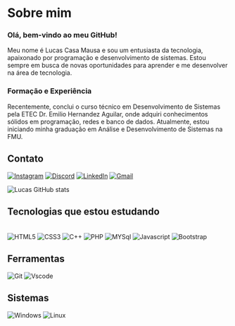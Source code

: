 # Sobre mim

### Olá, bem-vindo ao meu GitHub!
Meu nome é Lucas Casa Mausa e sou um entusiasta da tecnologia, apaixonado por programação e desenvolvimento de sistemas. Estou sempre em busca de novas oportunidades para aprender e me desenvolver na área de tecnologia.

### Formação e Experiência
Recentemente, conclui o curso técnico em Desenvolvimento de Sistemas pela ETEC Dr. Emilio Hernandez Aguilar, onde adquiri conhecimentos sólidos em programação, redes e banco de dados. Atualmente, estou iniciando minha graduação em Análise e Desenvolvimento de Sistemas na FMU.

## Contato
[![Instagram](https://img.shields.io/badge/-Instagram-%23E4405F?style=for-the-badge&logo=instagram&logoColor=white)](https://www.instagram.com/_lucas___s_/)  [![Discord](https://img.shields.io/badge/Discord-7289DA?style=for-the-badge&logo=discord&logoColor=white)](https://discord.com/channels/@luscovisqui/)  [![LinkedIn](https://img.shields.io/badge/LinkedIn-0077B5?style=for-the-badge&logo=linkedin&logoColor=white)](https://www.linkedin.com/in/lucas-casa-mausa-exe)  [![Gmail](https://img.shields.io/badge/Gmail-D14836?style=for-the-badge&logo=gmail&logoColor=white)](mailto:lucascasamausa000@gmail.com)

![Lucas GitHub stats](https://github-readme-stats.vercel.app/api?username=Lucas-Casa-Mausa&show_icons=true&theme=radical&locale=pt-br)

## Tecnologias que estou estudando 

<div style="display: inline_block"><br/>
    <img align="center" alt="HTML5" src="https://img.shields.io/badge/HTML5-E34F26?style=for-the-badge&logo=html5&logoColor=white">
    <img align="center" alt="CSS3" src="https://img.shields.io/badge/CSS3-1572B6?style=for-the-badge&logo=css3&logoColor=white">
    <img align="center" alt="C++" src="https://img.shields.io/badge/C%2B%2B-00599C?style=for-the-badge&logo=c%2B%2B&logoColor=white">
    <img align="center" alt="PHP" src="https://img.shields.io/badge/PHP-777BB4?style=for-the-badge&logo=php&logoColor=white">
    <img align="center" alt="MYSql" src="https://img.shields.io/badge/MySQL-00000F?style=for-the-badge&logo=mysql&logoColor=white">
    <img align="center" alt="Javascript" src="https://img.shields.io/badge/JavaScript-F7DF1E?style=for-the-badge&logo=javascript&logoColor=black">
    <img align="center" alt="Bootstrap" src="https://img.shields.io/badge/-boostrap-0D1117?style=for-the-badge&logo=bootstrap&labelColor=0D1117">
    
</div>

## Ferramentas
![Git](https://img.shields.io/badge/GIT-E44C30?style=for-the-badge&logo=git&logoColor=white) ![Vscode](https://img.shields.io/badge/Vscode-007ACC?style=for-the-badge&logo=visual-studio-code&logoColor=white)

## Sistemas 
![Windows](https://img.shields.io/badge/Windows-000?style=for-the-badge&logo=windows&logoColor=2CA5E0) ![Linux](https://img.shields.io/badge/Linux-000?style=for-the-badge&logo=linux&logoColor=FCC624)
